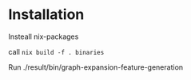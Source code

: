 # Installation

Insteall nix-packages

call `nix build -f . binaries`

Run ./result/bin/graph-expansion-feature-generation



